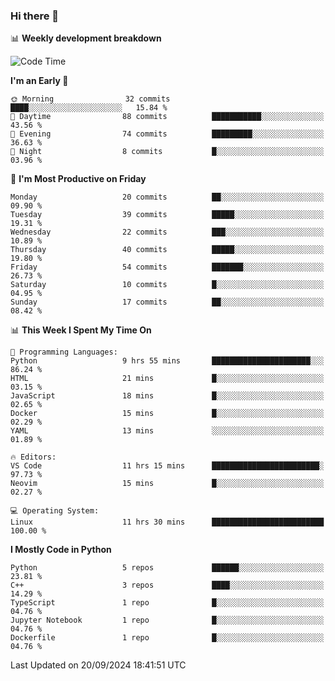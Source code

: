 ### Hi there 👋

📊 **Weekly development breakdown**
<!--START_SECTION:waka-->
![Code Time](http://img.shields.io/badge/Code%20Time-234%20hrs%2030%20mins-blue)

**I'm an Early 🐤** 

```text
🌞 Morning                32 commits          ████░░░░░░░░░░░░░░░░░░░░░   15.84 % 
🌆 Daytime                88 commits          ███████████░░░░░░░░░░░░░░   43.56 % 
🌃 Evening                74 commits          █████████░░░░░░░░░░░░░░░░   36.63 % 
🌙 Night                  8 commits           █░░░░░░░░░░░░░░░░░░░░░░░░   03.96 % 
```
📅 **I'm Most Productive on Friday** 

```text
Monday                   20 commits          ██░░░░░░░░░░░░░░░░░░░░░░░   09.90 % 
Tuesday                  39 commits          █████░░░░░░░░░░░░░░░░░░░░   19.31 % 
Wednesday                22 commits          ███░░░░░░░░░░░░░░░░░░░░░░   10.89 % 
Thursday                 40 commits          █████░░░░░░░░░░░░░░░░░░░░   19.80 % 
Friday                   54 commits          ███████░░░░░░░░░░░░░░░░░░   26.73 % 
Saturday                 10 commits          █░░░░░░░░░░░░░░░░░░░░░░░░   04.95 % 
Sunday                   17 commits          ██░░░░░░░░░░░░░░░░░░░░░░░   08.42 % 
```


📊 **This Week I Spent My Time On** 

```text
💬 Programming Languages: 
Python                   9 hrs 55 mins       ██████████████████████░░░   86.24 % 
HTML                     21 mins             █░░░░░░░░░░░░░░░░░░░░░░░░   03.15 % 
JavaScript               18 mins             █░░░░░░░░░░░░░░░░░░░░░░░░   02.65 % 
Docker                   15 mins             █░░░░░░░░░░░░░░░░░░░░░░░░   02.29 % 
YAML                     13 mins             ░░░░░░░░░░░░░░░░░░░░░░░░░   01.89 % 

🔥 Editors: 
VS Code                  11 hrs 15 mins      ████████████████████████░   97.73 % 
Neovim                   15 mins             █░░░░░░░░░░░░░░░░░░░░░░░░   02.27 % 

💻 Operating System: 
Linux                    11 hrs 30 mins      █████████████████████████   100.00 % 
```

**I Mostly Code in Python** 

```text
Python                   5 repos             ██████░░░░░░░░░░░░░░░░░░░   23.81 % 
C++                      3 repos             ████░░░░░░░░░░░░░░░░░░░░░   14.29 % 
TypeScript               1 repo              █░░░░░░░░░░░░░░░░░░░░░░░░   04.76 % 
Jupyter Notebook         1 repo              █░░░░░░░░░░░░░░░░░░░░░░░░   04.76 % 
Dockerfile               1 repo              █░░░░░░░░░░░░░░░░░░░░░░░░   04.76 % 
```




 Last Updated on 20/09/2024 18:41:51 UTC
<!--END_SECTION:waka-->
<!--
**R-enanVieira/R-enanVieira** is a ✨ _special_ ✨ repository because its `README.md` (this file) appears on your GitHub profile.

Here are some ideas to get you started:

- 🔭 I’m currently working on ...
- 🌱 I’m currently learning ...
- 👯 I’m looking to collaborate on ...
- 🤔 I’m looking for help with ...
- 💬 Ask me about ...
- 📫 How to reach me: ...
- 😄 Pronouns: ...
- ⚡ Fun fact: ...
-->
